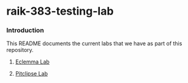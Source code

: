 # raik-383-testing-lab
### Introduction

This README documents the current labs that we have as part of this repository.

1. [Eclemma Lab](./labs/eclemma-lab.md)

2. [Pitclipse Lab](./labs/pitclipse-lab.md)